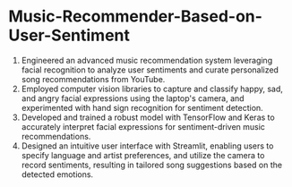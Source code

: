 # Music-Recommender-Based-on-User-Sentiment
1. Engineered an advanced music recommendation system leveraging facial recognition to analyze user sentiments and curate personalized song recommendations from YouTube.
2. Employed computer vision libraries to capture and classify happy, sad, and angry facial expressions using the laptop's camera, and experimented with hand sign recognition for sentiment detection.
3. Developed and trained a robust model with TensorFlow and Keras to accurately interpret facial expressions for sentiment-driven music recommendations.
4. Designed an intuitive user interface with Streamlit, enabling users to specify language and artist preferences, and utilize the camera to record sentiments, resulting in tailored song suggestions based on the        detected emotions.
